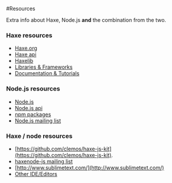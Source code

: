 #Resources

Extra info about Haxe, Node.js **and** the combination from the two.

### Haxe resources

* [Haxe.org](http://haxe.org) 
* [Haxe api](http://haxe.org/api) 
* [Haxelib](http://lib.haxe.org/) 
* [Libraries &amp; Frameworks](http://haxe.org/doc/libraries) 
* [Documentation &amp; Tutorials](http://haxe.org/doc) 

### Node.js resources

* [Node.js](http://nodejs.org/) 
* [Node.js api](http://nodejs.org/docs/latest/api/) 
* [npm packages](http://search.npmjs.org/) 
* [Node.js mailing list](http://groups.google.com/group/nodejs) 

### Haxe / node resources

* [https://github.com/clemos/haxe-js-kit](https://github.com/clemos/haxe-js-kit).
* [haxenode-js mailing list](https://groups.google.com/forum/#!forum/haxe-nodejs) 
* [http://www.sublimetext.com/](http://www.sublimetext.com/)
* [Other IDE/Editors](http://haxe.org/com/ide) 
